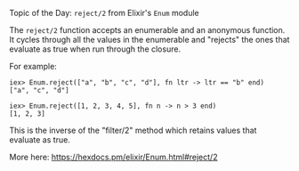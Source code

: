 Topic of the Day: `reject/2` from Elixir's `Enum` module

The `reject/2` function accepts an enumerable and an anonymous function.  It cycles through all the values in the enumerable and "rejects" the ones that evaluate as true when run through the closure.

For example:

```
iex> Enum.reject(["a", "b", "c", "d"], fn ltr -> ltr == "b" end)
["a", "c", "d"]

iex> Enum.reject([1, 2, 3, 4, 5], fn n -> n > 3 end)
[1, 2, 3]
```

This is the inverse of the "filter/2" method which retains values that evaluate as true.

More here:
https://hexdocs.pm/elixir/Enum.html#reject/2
